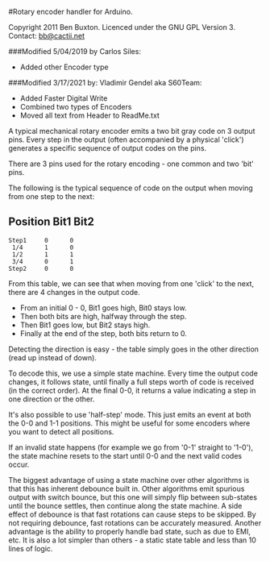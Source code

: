 #Rotary encoder handler for Arduino.

Copyright 2011 Ben Buxton. Licenced under the GNU GPL Version 3.
Contact: bb@cactii.net

###Modified 5/04/2019 by Carlos Siles:
* Added other Encoder type

###Modified 3/17/2021 by: Vladimir Gendel aka S60Team:
* Added Faster Digital Write
* Combined two types of Encoders
* Moved all text from Header to ReadMe.txt

A typical mechanical rotary encoder emits a two bit gray code
on 3 output pins. Every step in the output (often accompanied
by a physical 'click') generates a specific sequence of output
codes on the pins.

There are 3 pins used for the rotary encoding - one common and
two 'bit' pins.

The following is the typical sequence of code on the output when
moving from one step to the next:

  Position   Bit1   Bit2
  ----------------------
    Step1     0      0
     1/4      1      0
     1/2      1      1
     3/4      0      1
    Step2     0      0

From this table, we can see that when moving from one 'click' to
the next, there are 4 changes in the output code.

- From an initial 0 - 0, Bit1 goes high, Bit0 stays low.
- Then both bits are high, halfway through the step.
- Then Bit1 goes low, but Bit2 stays high.
- Finally at the end of the step, both bits return to 0.

Detecting the direction is easy - the table simply goes in the other
direction (read up instead of down).

To decode this, we use a simple state machine. Every time the output
code changes, it follows state, until finally a full steps worth of
code is received (in the correct order). At the final 0-0, it returns
a value indicating a step in one direction or the other.

It's also possible to use 'half-step' mode. This just emits an event
at both the 0-0 and 1-1 positions. This might be useful for some
encoders where you want to detect all positions.

If an invalid state happens (for example we go from '0-1' straight
to '1-0'), the state machine resets to the start until 0-0 and the
next valid codes occur.

The biggest advantage of using a state machine over other algorithms
is that this has inherent debounce built in. Other algorithms emit spurious
output with switch bounce, but this one will simply flip between
sub-states until the bounce settles, then continue along the state
machine.
A side effect of debounce is that fast rotations can cause steps to
be skipped. By not requiring debounce, fast rotations can be accurately
measured.
Another advantage is the ability to properly handle bad state, such
as due to EMI, etc.
It is also a lot simpler than others - a static state table and less
than 10 lines of logic.
